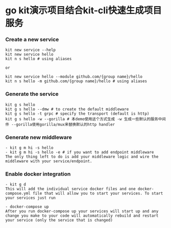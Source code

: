 # go kit演示项目结合kit-cli快速生成项目服务

### Create a new service
    kit new service --help
    kit new service hello
    kit n s hello # using aliases
    
    or
    
    kit new service hello --module github.com/{group name}/hello
    kit n s hello -m github.com/{group name}/hello # using aliases
    
### Generate the service
    kit g s hello
    kit g s hello --dmw # to create the default middleware
    kit g s hello -t grpc # specify the transport (default is http)
    kit g s hello -w --gorilla # 本demo使用这个方式生成 -w 生成一些默认的服务中间件 --gorilla使用gorilla/mux来替换默认的http handler
    
### Generate new middleware
    - kit g m hi -s hello
    - kit g m hi -s hello -e # if you want to add endpoint middleware
    The only thing left to do is add your middleware logic and wire the middleware with your service/endpoint.

### Enable docker integration
    - kit g d
    This will add the individual service docker files and one docker-compose.yml file that will allow you to start your services. To start your services just run
    
    - docker-compose up
    After you run docker-compose up your services will start up and any change you make to your code will automatically rebuild and restart your service (only the service that is changed)